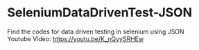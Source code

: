 # SeleniumDataDrivenTest-JSON

Find the codes for data driven testing in selenium using JSON   
Youtube Video: https://youtu.be/K_nQyySRHEw
